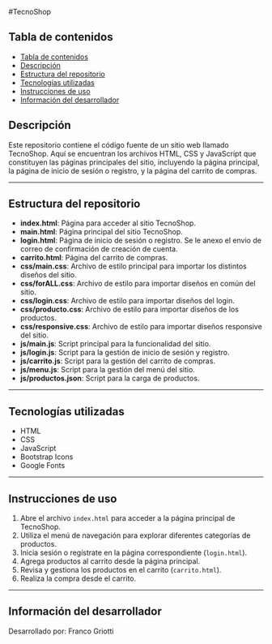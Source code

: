 #TecnoShop

## Tabla de contenidos
- [Tabla de contenidos](#tabla-de-contenidos)
- [Descripción](#descripción)
- [Estructura del repositorio](#estructura-del-repositorio)
- [Tecnologías utilizadas](#tecnologías-utilizadas)
- [Instrucciones de uso](#instrucciones-de-uso)
- [Información del desarrollador](#información-del-desarrollador)

## Descripción

Este repositorio contiene el código fuente de un sitio web llamado TecnoShop. Aquí se encuentran los archivos HTML, CSS y JavaScript que constituyen las páginas principales del sitio, incluyendo la página principal, la página de inicio de sesión o registro, y la página del carrito de compras.
***
## Estructura del repositorio

- **index.html**: Página para acceder al sitio TecnoShop.
- **main.html**: Página principal del sitio TecnoShop.
- **login.html**: Página de inicio de sesión o registro. Se le anexo el envio de correo de confirmación de creación de cuenta.
- **carrito.html**: Página del carrito de compras.
- **css/main.css**: Archivo de estilo principal para importar los distintos diseños del sitio.
- **css/forALL.css**: Archivo de estilo para importar diseños en común del sitio.
- **css/login.css**: Archivo de estilo para importar diseños del login.
- **css/producto.css**: Archivo de estilo para importar diseños de los productos.
- **css/responsive.css**: Archivo de estilo para importar diseños responsive del sitio.
- **js/main.js**: Script principal para la funcionalidad del sitio.
- **js/login.js**: Script para la gestión de inicio de sesión y registro.
- **js/carrito.js**: Script para la gestión del carrito de compras.
- **js/menu.js**: Script para la gestión del menú del sitio.
- **js/productos.json**: Script para la carga de productos.
***
## Tecnologías utilizadas

- HTML
- CSS
- JavaScript
- Bootstrap Icons
- Google Fonts
***
## Instrucciones de uso

1. Abre el archivo `index.html` para acceder a la página principal de TecnoShop.
2. Utiliza el menú de navegación para explorar diferentes categorías de productos.
3. Inicia sesión o regístrate en la página correspondiente (`login.html`).
4. Agrega productos al carrito desde la página principal.
5. Revisa y gestiona los productos en el carrito (`carrito.html`).
6. Realiza la compra desde el carrito.
***

## Información del desarrollador

Desarrollado por: Franco Griotti